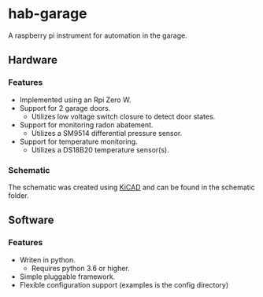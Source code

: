 # hab-garage
A raspberry pi instrument for automation in the garage.

## Hardware

### Features
- Implemented using an Rpi Zero W.
- Support for 2 garage doors.
  - Utilizes low voltage switch closure to detect door states.
- Support for monitoring radon abatement.
  - Utilizes a SM9514 differential pressure sensor.
- Support for temperature monitoring.
  - Utilizes a DS18B20 temperature sensor(s).

### Schematic

The schematic was created using [KiCAD](https://www.kicad.org/) and can be found in the schematic folder.


## Software

### Features
- Writen in python.
  - Requires python 3.6 or higher.
- Simple pluggable framework.
- Flexible configuration support (examples is the config directory)